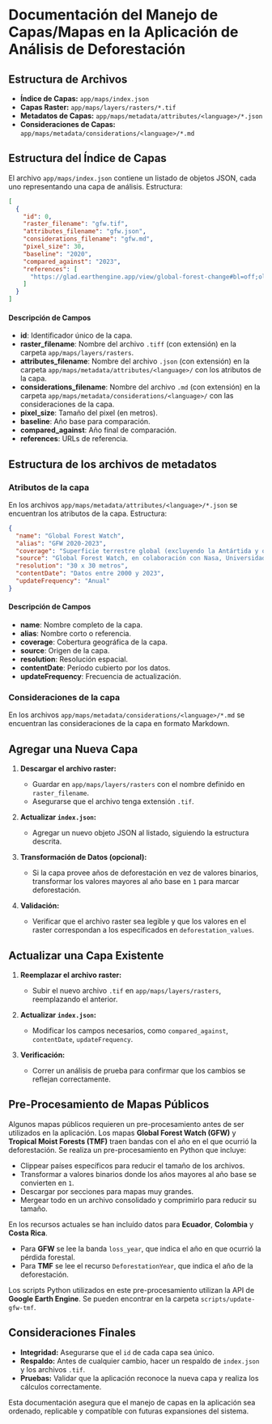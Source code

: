 # Documentación del Manejo de Capas/Mapas en la Aplicación de Análisis de Deforestación

## Estructura de Archivos

- **Índice de Capas:** `app/maps/index.json`
- **Capas Raster:** `app/maps/layers/rasters/*.tif`
- **Metadatos de Capas:** `app/maps/metadata/attributes/<language>/*.json`
- **Consideraciones de Capas:** `app/maps/metadata/considerations/<language>/*.md`

## Estructura del Índice de Capas

El archivo `app/maps/index.json` contiene un listado de objetos JSON, cada uno representando una capa de análisis. Estructura:

```json
[
  {
    "id": 0,
    "raster_filename": "gfw.tif",
    "attributes_filename": "gfw.json",
    "considerations_filename": "gfw.md",
    "pixel_size": 30,
    "baseline": "2020",
    "compared_against": "2023",
    "references": [
      "https://glad.earthengine.app/view/global-forest-change#bl=off;old=off;dl=1;lon=20;lat=10;zoom=3;"
    ]
  }
]
```

#### Descripción de Campos

- **id**: Identificador único de la capa.
- **raster_filename**: Nombre del archivo `.tiff` (con extensión) en la carpeta `app/maps/layers/rasters`.
- **attributes_filename**: Nombre del archivo `.json` (con extensión) en la carpeta `app/maps/metadata/attributes/<language>/` con los atributos de la capa.
- **considerations_filename**: Nombre del archivo `.md` (con extensión) en la carpeta `app/maps/metadata/considerations/<language>/` con las consideraciones de la capa.
- **pixel_size**: Tamaño del pixel (en metros).
- **baseline**: Año base para comparación.
- **compared_against**: Año final de comparación.
- **references**: URLs de referencia.

## Estructura de los archivos de metadatos

### Atributos de la capa

En los archivos `app/maps/metadata/attributes/<language>/*.json` se encuentran los atributos de la capa. Estructura:

```json
{
  "name": "Global Forest Watch",
  "alias": "GFW 2020-2023",
  "coverage": "Superficie terrestre global (excluyendo la Antártida y otras islas del Ártico)",
  "source": "Global Forest Watch, en colaboración con Nasa, Universidad de Maryland y Google",
  "resolution": "30 x 30 metros",
  "contentDate": "Datos entre 2000 y 2023",
  "updateFrequency": "Anual"
}
```

#### Descripción de Campos

- **name**: Nombre completo de la capa.
- **alias**: Nombre corto o referencia.
- **coverage**: Cobertura geográfica de la capa.
- **source**: Origen de la capa.
- **resolution**: Resolución espacial.
- **contentDate**: Período cubierto por los datos.
- **updateFrequency**: Frecuencia de actualización.

### Consideraciones de la capa

En los archivos `app/maps/metadata/considerations/<language>/*.md` se encuentran las consideraciones de la capa en formato Markdown.

## Agregar una Nueva Capa

1. **Descargar el archivo raster:**

   - Guardar en `app/maps/layers/rasters` con el nombre definido en `raster_filename`.
   - Asegurarse que el archivo tenga extensión `.tif`.

2. **Actualizar `index.json`:**

   - Agregar un nuevo objeto JSON al listado, siguiendo la estructura descrita.

3. **Transformación de Datos (opcional):**

   - Si la capa provee años de deforestación en vez de valores binarios, transformar los valores mayores al año base en `1` para marcar deforestación.

4. **Validación:**
   - Verificar que el archivo raster sea legible y que los valores en el raster correspondan a los especificados en `deforestation_values`.

## Actualizar una Capa Existente

1. **Reemplazar el archivo raster:**

   - Subir el nuevo archivo `.tif` en `app/maps/layers/rasters`, reemplazando el anterior.

2. **Actualizar `index.json`:**

   - Modificar los campos necesarios, como `compared_against`, `contentDate`, `updateFrequency`.

3. **Verificación:**
   - Correr un análisis de prueba para confirmar que los cambios se reflejan correctamente.

## Pre-Procesamiento de Mapas Públicos

Algunos mapas públicos requieren un pre-procesamiento antes de ser utilizados en la aplicación. Los mapas **Global Forest Watch (GFW)** y **Tropical Moist Forests (TMF)** traen bandas con el año en el que ocurrió la deforestación. Se realiza un pre-procesamiento en Python que incluye:

- Clippear países específicos para reducir el tamaño de los archivos.
- Transformar a valores binarios donde los años mayores al año base se convierten en `1`.
- Descargar por secciones para mapas muy grandes.
- Mergear todo en un archivo consolidado y comprimirlo para reducir su tamaño.

En los recursos actuales se han incluído datos para **Ecuador**, **Colombia** y **Costa Rica**.

- Para **GFW** se lee la banda `loss_year`, que indica el año en que ocurrió la pérdida forestal.
- Para **TMF** se lee el recurso `DeforestationYear`, que indica el año de la deforestación.

Los scripts Python utilizados en este pre-procesamiento utilizan la API de **Google Earth Engine**. Se pueden encontrar en la carpeta `scripts/update-gfw-tmf`.

## Consideraciones Finales

- **Integridad:** Asegurarse que el `id` de cada capa sea único.
- **Respaldo:** Antes de cualquier cambio, hacer un respaldo de `index.json` y los archivos `.tif`.
- **Pruebas:** Validar que la aplicación reconoce la nueva capa y realiza los cálculos correctamente.

Esta documentación asegura que el manejo de capas en la aplicación sea ordenado, replicable y compatible con futuras expansiones del sistema.
